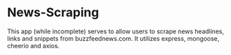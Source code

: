 # News-Scraping

This app (while incomplete) serves to allow users to scrape news headlines, links and snippets from buzzfeednews.com.
It utilizes express, mongoose, cheerio and axios.
